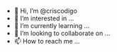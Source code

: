 - 👋 Hi, I’m @criscodigo
- 👀 I’m interested in ...
- 🌱 I’m currently learning ...
- 💞️ I’m looking to collaborate on ...
- 📫 How to reach me ...

<!---
criscodigo/criscodigo is a ✨ special ✨ repository because its `README.md` (this file) appears on your GitHub profile.
You can click the Preview link to take a look at your changes.
--->
